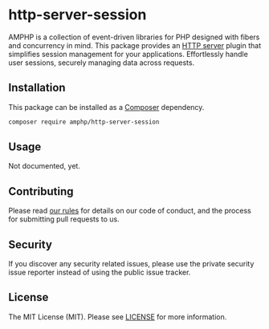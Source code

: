 # http-server-session

AMPHP is a collection of event-driven libraries for PHP designed with fibers and concurrency in mind. This package provides an [HTTP server](https://amphp.org/http-server) plugin that simplifies session management for your applications. Effortlessly handle user sessions, securely managing data across requests.

## Installation

This package can be installed as a [Composer](https://getcomposer.org/) dependency.

```bash
composer require amphp/http-server-session
```

## Usage

Not documented, yet.

## Contributing

Please read [our rules](https://amphp.org/contributing) for details on our code of conduct, and the process for submitting pull requests to us.

## Security

If you discover any security related issues, please use the private security issue reporter instead of using the public issue tracker.

## License

The MIT License (MIT). Please see [LICENSE](./LICENSE) for more information.
